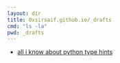 ```yaml
---
layout: dir
title: 0xsirsaif.github.io/_drafts
cmd: "ls -la"
pwd: _drafts
---
```


- [all i know about python type hints](python-type-hints.md)